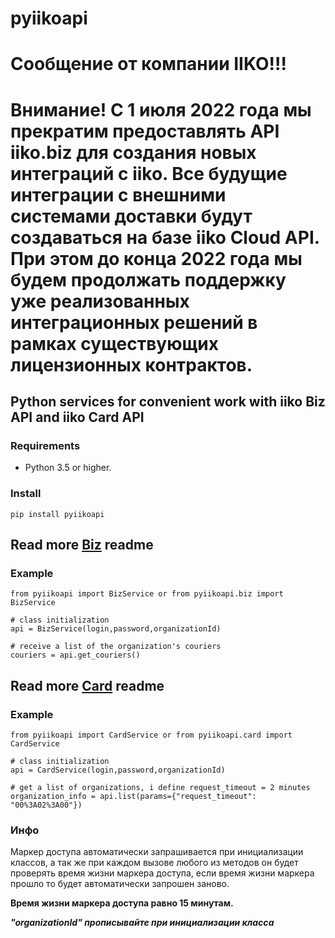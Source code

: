 # pyiikoapi

# Сообщение от компании IIKO!!!
# Внимание! С 1 июля 2022 года мы прекратим предоставлять API iiko.biz для создания новых интеграций с iiko. Все будущие интеграции с внешними системами доставки будут создаваться на базе iiko Cloud API. При этом до конца 2022 года мы будем продолжать поддержку уже реализованных интеграционных решений в рамках существующих лицензионных контрактов.


## Python services for convenient work with iiko Biz API and iiko Card API

### Requirements
- Python 3.5 or higher.

### Install
    pip install pyiikoapi
## Read more [Biz](biz/readme.md) readme
### Example
    from pyiikoapi import BizService or from pyiikoapi.biz import BizService

    # class initialization
    api = BizService(login,password,organizationId)
    
    # receive a list of the organization's couriers
    couriers = api.get_couriers()
## Read more [Card](card/readme.md) readme
### Example
    from pyiikoapi import CardService or from pyiikoapi.card import CardService
    
    # class initialization 
    api = CardService(login,password,organizationId)
    
    # get a list of organizations, i define request_timeout = 2 minutes
    organization_info = api.list(params={"request_timeout": "00%3A02%3A00"})

### Инфо
Маркер доступа автоматически запрашивается при инициализации классов, а так же при каждом вызове любого из методов он будет проверять время жизни маркера доступа, если время жизни маркера прошло то будет автоматически запрошен заново.

**Время жизни маркера доступа равно 15 минутам.**

**_"organizationId" прописывайте при инициализации класса_**
